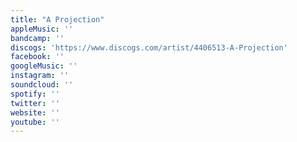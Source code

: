 ```yaml
---
title: "A Projection"
appleMusic: ''
bandcamp: ''
discogs: 'https://www.discogs.com/artist/4406513-A-Projection'
facebook: ''
googleMusic: ''
instagram: ''
soundcloud: ''
spotify: ''
twitter: ''
website: ''
youtube: ''
---
```

